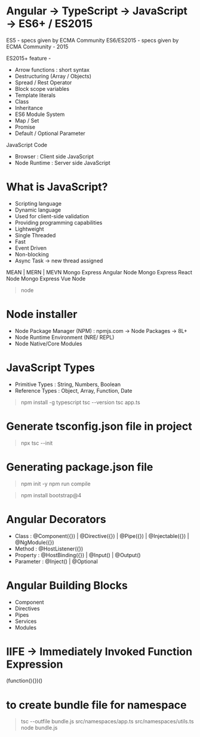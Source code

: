 # Angular -> TypeScript -> JavaScript -> ES6+ / ES2015

ES5 - specs given by ECMA Community
ES6/ES2015 - specs given by ECMA Community - 2015


ES2015+ feature -
- Arrow functions : short syntax
- Destructuring (Array / Objects)
- Spread / Rest Operator 
- Block scope variables
- Template literals
- Class
- Inheritance
- ES6 Module System
- Map / Set
- Promise
- Default / Optional Parameter


JavaScript Code 
- Browser : Client side JavaScript
- Node Runtime : Server side JavaScript


# What is JavaScript?
- Scripting language
- Dynamic language
- Used for client-side validation
- Providing programming capabilities
- Lightweight
- Single Threaded
- Fast
- Event Driven
- Non-blocking
- Async Task -> new thread assigned








MEAN | MERN | MEVN
Mongo Express Angular Node
Mongo Express React Node
Mongo Express Vue Node


> node <filename>


# Node installer
- Node Package Manager (NPM)
    : npmjs.com -> Node Packages -> 8L+
- Node Runtime Environment (NRE/ REPL)
- Node Native/Core Modules


# JavaScript Types
- Primitive Types : String, Numbers, Boolean
- Reference Types : Object, Array, Function, Date



> npm install -g typescript
> tsc --version
> tsc app.ts

# Generate tsconfig.json file in project
> npx tsc --init 


# Generating package.json file
> npm init -y
> npm run compile

> npm install bootstrap@4


# Angular Decorators
- Class : @Component({}) | @Directive({}) | @Pipe({}) | @Injectable({}) | @NgModule({})
- Method : @HostListener({})
- Property : @HostBinding({}) | @Input() | @Output()
- Parameter : @Inject() | @Optional

# Angular Building Blocks
- Component
- Directives
- Pipes
- Services
- Modules


# IIFE -> Immediately Invoked Function Expression
(function(){})()

# to create bundle file for namespace
> tsc --outfile bundle.js src/namespaces/app.ts src/namespaces/utils.ts
> node bundle.js